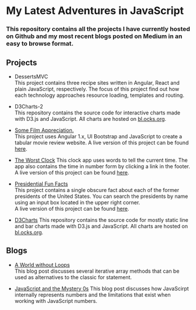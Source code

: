 # My Latest Adventures in JavaScript
### This repository contains all the projects I have currently hosted on Github and my most recent blogs posted on Medium in an easy to browse format.  
  
  
## Projects  
* DessertsMVC  
This project contains three recipe sites written in Angular, React and plain JavaScript, respectively. The focus of this project find out how each technology approaches resource loading, templates and routing.  

* D3Charts-2  
This repository contains the source code for interactive charts made with D3.js and JavaScript. All charts are hosted on [bl.ocks.org](bl.ocks.org/sarafec).  

* [Some Film Appreciation.](https://github.com/sarafec/saraWatchesMovies)  
This project uses Angular 1.x, UI Bootstrap and JavaScript to create a tabular movie review website. 
A live version of this project can be found [here](https://sarafec.github.io/saraWatchesMovies/).

* [The Worst Clock](https://github.com/sarafec/theWorstClock)
This clock app uses words to tell the current time. The app also contains the time  in number form by clicking a link in the footer.  
A live version of this project can be found [here](https://sarafec.github.io/theWorstClock/).
  
* [Presidential Fun Facts](https://github.com/sarafec/presidentialFunFacts)  
This project contains a single obscure fact about each of the former presidents of the United States. You can search the presidents by name using an input box located in the upper right corner.  
A live version of this project can be found [here](https://sarafec.github.io/presidentialFunFacts/). 

* [D3Charts](https://github.com/sarafec/d3Charts) 
This repository contains the source code for mostly static line and bar charts made with D3.js and JavaScript. All charts are hosted on [bl.ocks.org](bl.ocks.org/sarafec).  
  
  
## Blogs  
* [A World without Loops](https://medium.com/@sarafecadu/a-world-without-loops-f8f65a30c82d)  
This blog post discusses several iterative array methods that can be used as alternatives to the classic for statement.  

* [JavaScript and the Mystery 0s](https://medium.com/@sarafecadu/javascript-numbers-and-the-mystery-0s-b087c5cf21e2)
This blog post discusses how JavaScirpt internally represents numbers and the limitations that exist when working with JavaScript numbers.